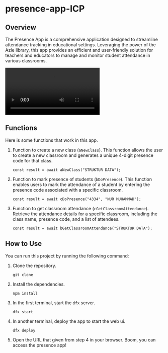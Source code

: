 # presence-app-ICP

## Overview

The Presence App is a comprehensive application designed to streamline attendance tracking in educational settings. Leveraging the power of the Azle library, this app provides an efficient and user-friendly solution for teachers and educators to manage and monitor student attendance in various classrooms.

![Documentation](https://github-production-user-asset-6210df.s3.amazonaws.com/64957624/292635628-ea5909bc-8a95-457c-af83-c59639cb57b5.mp4?X-Amz-Algorithm=AWS4-HMAC-SHA256&X-Amz-Credential=AKIAIWNJYAX4CSVEH53A%2F20231223%2Fus-east-1%2Fs3%2Faws4_request&X-Amz-Date=20231223T162827Z&X-Amz-Expires=300&X-Amz-Signature=b1d82e939b2f892b88f85b3f18cb82dfe82ecb4cb79bbf4a109b5022feea2b67&X-Amz-SignedHeaders=host&actor_id=64957624&key_id=0&repo_id=735075565)

## Functions

Here is some functions that work in this app.

1. Function to create a new class (`aNewClass`).
   This function allows the user to create a new classroom and generates a unique 4-digit presence code for that class.

   ```
   const result = await aNewClass("STRUKTUR DATA");
   ```

2. Function to mark presence of students (`bDoPresence`).
   This function enables users to mark the attendance of a student by entering the presence code associated with a specific classroom.

   ```
   const result = await cDoPresence("4334", "NUR MUHAMMAD");
   ```

3. Function to get classroom attendance (`cGetClassroomAttendance`).
   Retrieve the attendance details for a specific classroom, including the class name, presence code, and a list of attendees.

   ```
   const result = await bGetClassroomAttendance("STRUKTUR DATA");
   ```


## How to Use

You can run this project by running the following command:

1. Clone the repository.
 
    ```
    git clone 
    ```

2. Install the dependencies.

    ```
    npm install
    ```

3. In the first terminal, start the `dfx` server.
   ```
   dfx start
   ```

4. In another terminal, deploy the app to start the web ui.
    ```
    dfx deploy
    ```

5. Open the URL that given from step 4 in your browser. Boom, you can access the presence app!
